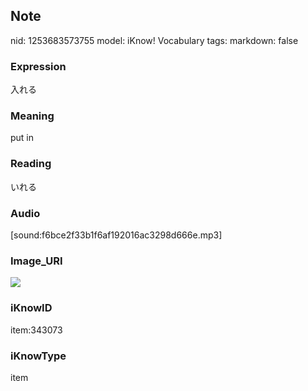 ## Note
nid: 1253683573755
model: iKnow! Vocabulary
tags: 
markdown: false

### Expression
入れる

### Meaning
put in

### Reading
いれる

### Audio
[sound:f6bce2f33b1f6af192016ac3298d666e.mp3]

### Image_URI
<img src="027a6a740307ab241da621a65600a902.jpg">

### iKnowID
item:343073

### iKnowType
item
